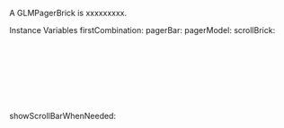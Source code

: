 A GLMPagerBrick is xxxxxxxxx.Instance Variables	firstCombination:		<Object>	pagerBar:		<Object>	pagerModel:		<Object>	scrollBrick:		<Object>	showScrollBarWhenNeeded:		<Object>firstCombination	- xxxxxpagerBar	- xxxxxpagerModel	- xxxxxscrollBrick	- xxxxxshowScrollBarWhenNeeded	- xxxxx